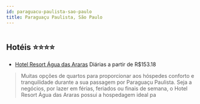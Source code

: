 ```yaml
---
id: paraguacu-paulista-sao-paulo
title: Paraguaçu Paulista, São Paulo
---
```


<center><img src="http://media.omnibees.com/Images/5501/Property/155027.jpg" alt="" /></center>


## Hotéis ⭐️⭐️⭐️⭐️

-    [Hotel Resort Água das Araras](https://www.hurb.com/aud/https://www.hurb.com/hoteis/paraguacu-paulista/hotel-resort-agua-das-araras-JNP-JP732075?cmp=18055) Diárias a partir de R$153.18
   > Muitas opções de quartos para proporcionar aos hóspedes conforto e tranquilidade durante a sua passagem por Paraguaçu Paulista. Seja a negócios, por lazer em férias, feriados ou finais de semana, o Hotel Resort Água das Araras possui a hospedagem ideal pa
